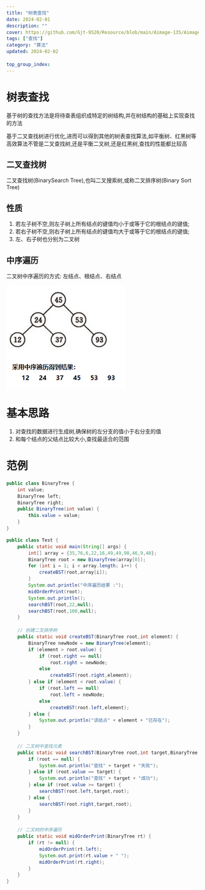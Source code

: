 ```yaml
---
title: "树表查找"
date: 2024-02-01
description: ""
cover: https://github.com/Gjt-9520/Resource/blob/main/Aimage-135/Aimage44.jpg?raw=true
tags: ["查找"]
category: "算法"
updated: 2024-02-02

top_group_index:
---
```


# 树表查找

基于树的查找方法是将待查表组织成特定的树结构,并在树结构的基础上实现查找的方法

基于二叉查找树进行优化,进而可以得到其他的树表查找算法,如平衡树、红黑树等高效算法不管是二叉查找树,还是平衡二叉树,还是红黑树,查找的性能都比较高

## 二叉查找树

二叉查找树(BinarySearch Tree),也叫二叉搜索树,或称二叉排序树(Binary Sort Tree)

## 性质

1. 若左子树不空,则左子树上所有结点的键值均小于或等于它的根结点的键值; 
2. 若右子树不空,则右子树上所有结点的键值均大于或等于它的根结点的键值; 
3. 左、右子树也分别为二叉树

## 中序遍历

二叉树中序遍历的方式: 左结点、根结点、右结点

![​不同形态的二叉查找树](../images/不同形态的二叉查找树.png) 

# 基本思路

1. 对查找的数据进行生成树,确保树的左分支的值小于右分支的值
2. 和每个结点的父结点比较大小,查找最适合的范围

# 范例 

```java
public class BinaryTree {
    int value;
    BinaryTree left;
    BinaryTree right;
    public BinaryTree(int value) {
        this.value = value;
    }
}
```

```java
public class Test {
    public static void main(String[] args) {
        int[] array = {35,76,6,22,16,49,49,98,46,9,40};
        BinaryTree root = new BinaryTree(array[0]);
        for (int i = 1; i < array.length; i++) {
            createBST(root,array[i]);
        }
        System.out.println("中序遍历结果 :");
        midOrderPrint(root);
        System.out.println();
        searchBST(root,22,null);
        searchBST(root,100,null);
    }

    // 创建二叉排序树
    public static void createBST(BinaryTree root,int element) {
        BinaryTree newNode = new BinaryTree(element);
        if (element > root.value) {
            if (root.right == null)
                root.right = newNode;
            else
                createBST(root.right,element);
        } else if (element < root.value) {
            if (root.left == null)
                root.left = newNode;
            else
                createBST(root.left,element);
        } else {
            System.out.println("该结点" + element + "已存在");
        }
    }

    // 二叉树中查找元素
    public static void searchBST(BinaryTree root,int target,BinaryTree p) {
        if (root == null) {
            System.out.println("查找" + target + "失败");
        } else if (root.value == target) {
            System.out.println("查找" + target + "成功");
        } else if (root.value >= target) {
            searchBST(root.left,target,root);
        } else {
            searchBST(root.right,target,root);
        }
    }

    // 二叉树的中序遍历
    public static void midOrderPrint(BinaryTree rt) {
        if (rt != null) {
            midOrderPrint(rt.left);
            System.out.print(rt.value + " ");
            midOrderPrint(rt.right);
        }
    }
}
```